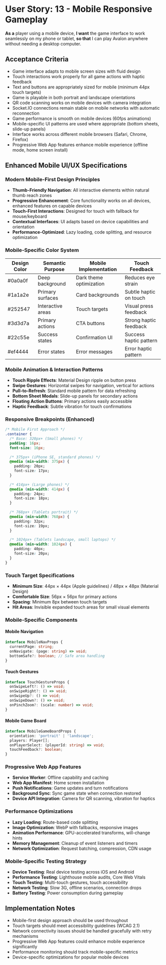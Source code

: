 # User Story: 13 - Mobile Responsive Gameplay

**As a** player using a mobile device,
**I want** the game interface to work seamlessly on my phone or tablet,
**so that** I can play Avalon anywhere without needing a desktop computer.

## Acceptance Criteria

* Game interface adapts to mobile screen sizes with fluid design
* Touch interactions work properly for all game actions with haptic feedback
* Text and buttons are appropriately sized for mobile (minimum 44px touch targets)
* Game is playable in both portrait and landscape orientations
* QR code scanning works on mobile devices with camera integration
* Socket.IO connections remain stable on mobile networks with automatic reconnection
* Game performance is smooth on mobile devices (60fps animations)
* Mobile-specific UI patterns are used where appropriate (bottom sheets, slide-up panels)
* Interface works across different mobile browsers (Safari, Chrome, Firefox)
* Progressive Web App features enhance mobile experience (offline mode, home screen install)

## Enhanced Mobile UI/UX Specifications

### Modern Mobile-First Design Principles
- **Thumb-Friendly Navigation**: All interactive elements within natural thumb reach zones
- **Progressive Enhancement**: Core functionality works on all devices, enhanced features on capable devices
- **Touch-First Interactions**: Designed for touch with fallback for mouse/keyboard
- **Contextual Interfaces**: UI adapts based on device capabilities and orientation
- **Performance-Optimized**: Lazy loading, code splitting, and resource optimization

### Mobile-Specific Color System
| Design Color | Semantic Purpose | Mobile Implementation | Touch Feedback |
|--------------|-----------------|----------------------|----------------|
| #0a0a0f | Deep background | Dark theme optimization | Reduces eye strain |
| #1a1a2e | Primary surfaces | Card backgrounds | Subtle haptic on touch |
| #252547 | Interactive areas | Touch targets | Visual press feedback |
| #3d3d7a | Primary actions | CTA buttons | Strong haptic feedback |
| #22c55e | Success states | Confirmation UI | Success haptic pattern |
| #ef4444 | Error states | Error messages | Error haptic pattern |

### Mobile Animation & Interaction Patterns
- **Touch Ripple Effects**: Material Design ripple on button press
- **Swipe Gestures**: Horizontal swipes for navigation, vertical for actions
- **Pull-to-Refresh**: Standard mobile pattern for data refreshing
- **Bottom Sheet Modals**: Slide-up panels for secondary actions
- **Floating Action Buttons**: Primary actions easily accessible
- **Haptic Feedback**: Subtle vibration for touch confirmations

### Responsive Breakpoints (Enhanced)
```css
/* Mobile First Approach */
.container {
  /* Base: 320px+ (Small phones) */
  padding: 16px;
  font-size: 16px;
  
  /* 375px+ (iPhone SE, standard phones) */
  @media (min-width: 375px) {
    padding: 20px;
    font-size: 17px;
  }
  
  /* 414px+ (Large phones) */
  @media (min-width: 414px) {
    padding: 24px;
    font-size: 18px;
  }
  
  /* 768px+ (Tablets portrait) */
  @media (min-width: 768px) {
    padding: 32px;
    font-size: 19px;
  }
  
  /* 1024px+ (Tablets landscape, small laptops) */
  @media (min-width: 1024px) {
    padding: 40px;
    font-size: 20px;
  }
}
```

### Touch Target Specifications
- **Minimum Size**: 44px × 44px (Apple guidelines) / 48px × 48px (Material Design)
- **Comfortable Size**: 56px × 56px for primary actions
- **Spacing**: Minimum 8px between touch targets
- **Hit Areas**: Invisible expanded touch areas for small visual elements

### Mobile-Specific Components

#### Mobile Navigation
```typescript
interface MobileNavProps {
  currentPage: string;
  onNavigate: (page: string) => void;
  bottomSafe?: boolean; // Safe area handling
}
```

#### Touch Gestures
```typescript
interface TouchGestureProps {
  onSwipeLeft?: () => void;
  onSwipeRight?: () => void;
  onSwipeUp?: () => void;
  onSwipeDown?: () => void;
  onPinchZoom?: (scale: number) => void;
}
```

#### Mobile Game Board
```typescript
interface MobileGameBoardProps {
  orientation: 'portrait' | 'landscape';
  players: Player[];
  onPlayerSelect: (playerId: string) => void;
  touchFeedback?: boolean;
}
```

### Progressive Web App Features
- **Service Worker**: Offline capability and caching
- **Web App Manifest**: Home screen installation
- **Push Notifications**: Game updates and turn notifications
- **Background Sync**: Sync game state when connection restored
- **Device API Integration**: Camera for QR scanning, vibration for haptics

### Performance Optimizations
- **Lazy Loading**: Route-based code splitting
- **Image Optimization**: WebP with fallbacks, responsive images
- **Animation Performance**: GPU-accelerated transforms, will-change hints
- **Memory Management**: Cleanup of event listeners and timers
- **Network Optimization**: Request batching, compression, CDN usage

### Mobile-Specific Testing Strategy
- **Device Testing**: Real device testing across iOS and Android
- **Performance Testing**: Lighthouse mobile audits, Core Web Vitals
- **Touch Testing**: Multi-touch gestures, touch accessibility
- **Network Testing**: Slow 3G, offline scenarios, connection drops
- **Battery Testing**: Power consumption during gameplay

## Implementation Notes

* Mobile-first design approach should be used throughout
* Touch targets should meet accessibility guidelines (WCAG 2.1)
* Network connectivity issues should be handled gracefully with retry mechanisms
* Progressive Web App features could enhance mobile experience significantly
* Performance monitoring should track mobile-specific metrics
* Device-specific optimizations for popular mobile devices

